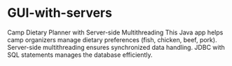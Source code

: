 # GUI-with-servers
Camp Dietary Planner with Server-side Multithreading  This Java app helps camp organizers manage dietary preferences (fish, chicken, beef, pork). Server-side multithreading ensures synchronized data handling. JDBC with SQL statements manages the database efficiently.
